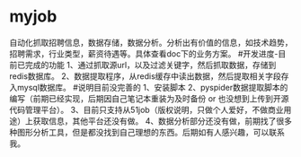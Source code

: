 ﻿# myjob
自动化抓取招聘信息，数据存储，数据分析。分析出有价值的信息，如技术趋势，招聘需求，行业类型，薪资待遇等。具体查看doc下的业务方案。
#开发进度-目前已完成的功能
1、通过抓取源url，以及过滤关键字，然后抓取数据，存储到redis数据库。
2、数据提取程序，从redis缓存中读出数据，然后提取相关字段存入mysql数据库。
#说明目前没完善的
1、安装脚本
2、pyspider数据提取脚本的编写（前期已经实现，后期因自己笔记本重装为及时备份 or 也没想到上传到开源代码管理平台）。
3、目前只支持从51job（版权说明，只做个人爱好，不做商业用途）上获取信息，其他平台还没有做。
4、数据分析部分还没有做，前期找了很多种图形分析工具，但是都没找到自己理想的东西。后期如有人感兴趣，可以联系我。

